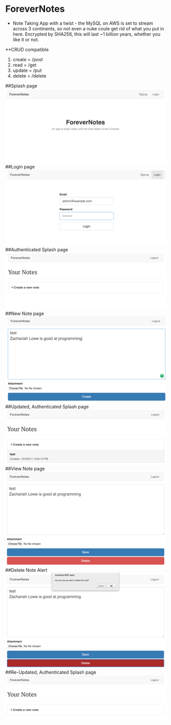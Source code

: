# ForeverNotes
* Note Taking App with a twist - the MySQL on AWS is set to stream across 3 continents, so not even a nuke coule get rid of what you put in here. Encrypted by SHA256, this will last ~1 billion years, whether you like it or not.

**CRUD compatible 
1. create = /post
1. read = /get
1. update = /put
1. delete = /delete

##Splash page
![example](./screenshots/1.png)
##Login page
![example](./screenshots/2.png)
##Authenticated Splash page
![example](./screenshots/3.png)
##New Note page
![example](./screenshots/4.png)
##Updated, Authenticated Splash page
![example](./screenshots/5.png)
##View Note page
![example](./screenshots/6.png)
##Delete Note Alert
![example](./screenshots/7.png)
##Re-Updated, Authenticated Splash page
![example](./screenshots/8.png)
